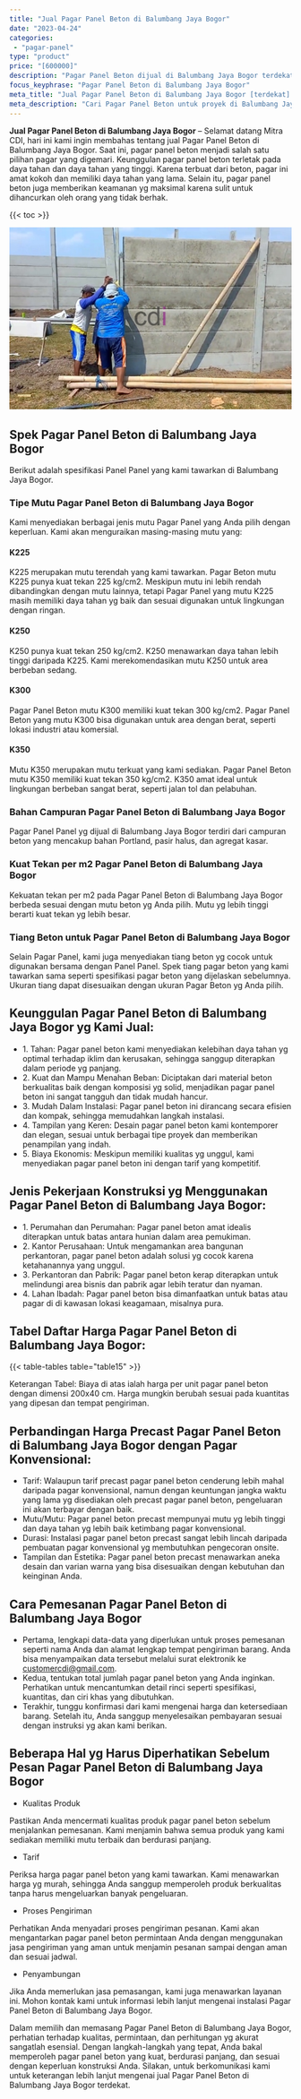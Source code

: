 ```yaml
---
title: "Jual Pagar Panel Beton di Balumbang Jaya Bogor"
date: "2023-04-24"
categories:
 - "pagar-panel"
type: "product"
price: "[600000]"
description: "Pagar Panel Beton dijual di Balumbang Jaya Bogor terdekat. Pagar Panel Beton ini umumnya diaplikasikan dalam proyek pembangunan sebagai pembatas pengamanan lahan yang kuat dan berkualitas. Kontak kami untuk mendapatkan lebih lanjut."
focus_keyphrase: "Pagar Panel Beton di Balumbang Jaya Bogor"
meta_title: "Jual Pagar Panel Beton di Balumbang Jaya Bogor [terdekat] - CDI"
meta_description: "Cari Pagar Panel Beton untuk proyek di Balumbang Jaya Bogor? Kami menyediakan Pagar Panel Beton berkualitas untuk pembatas lahan. Dapatkan penawaran terbaik sekarang."
---
```


**Jual Pagar Panel Beton di Balumbang Jaya Bogor** – Selamat datang Mitra CDI, hari ini kami ingin membahas tentang jual Pagar Panel Beton di Balumbang Jaya Bogor. Saat ini, pagar panel beton menjadi salah satu pilihan pagar yang digemari. Keunggulan pagar panel beton terletak pada daya tahan dan daya tahan yang tinggi. Karena terbuat dari beton, pagar ini amat kokoh dan memiliki daya tahan yang lama. Selain itu, pagar panel beton juga memberikan keamanan yg maksimal karena sulit untuk dihancurkan oleh orang yang tidak berhak.

{{< toc >}}

![Jual Pagar Panel Beton di Balumbang Jaya Bogor](/images/pagar-panel/pagar-panel-06.jpg)

## Spek Pagar Panel Beton di Balumbang Jaya Bogor

Berikut adalah spesifikasi Panel Panel yang kami tawarkan di Balumbang Jaya Bogor.

### Tipe Mutu Pagar Panel Beton di Balumbang Jaya Bogor

Kami menyediakan berbagai jenis mutu Pagar Panel yang Anda pilih dengan keperluan. Kami akan menguraikan masing-masing mutu yang:

#### K225

K225 merupakan mutu terendah yang kami tawarkan. Pagar Beton mutu K225 punya kuat tekan 225 kg/cm2. Meskipun mutu ini lebih rendah dibandingkan dengan mutu lainnya, tetapi Pagar Panel yang mutu K225 masih memiliki daya tahan yg baik dan sesuai digunakan untuk lingkungan dengan ringan.

#### K250

K250 punya kuat tekan 250 kg/cm2. K250 menawarkan daya tahan lebih tinggi daripada K225. Kami merekomendasikan mutu K250 untuk area berbeban sedang.

#### K300

Pagar Panel Beton mutu K300 memiliki kuat tekan 300 kg/cm2. Pagar Panel Beton yang mutu K300 bisa digunakan untuk area dengan berat, seperti lokasi industri atau komersial.

#### K350

Mutu K350 merupakan mutu terkuat yang kami sediakan. Pagar Panel Beton mutu K350 memiliki kuat tekan 350 kg/cm2. K350 amat ideal untuk lingkungan berbeban sangat berat, seperti jalan tol dan pelabuhan.

### Bahan Campuran Pagar Panel Beton di Balumbang Jaya Bogor

Pagar Panel Panel yg dijual di Balumbang Jaya Bogor terdiri dari campuran beton yang mencakup bahan Portland, pasir halus, dan agregat kasar.

### Kuat Tekan per m2 Pagar Panel Beton di Balumbang Jaya Bogor

Kekuatan tekan per m2 pada Pagar Panel Beton di Balumbang Jaya Bogor berbeda sesuai dengan mutu beton yg Anda pilih. Mutu yg lebih tinggi berarti kuat tekan yg lebih besar.

### Tiang Beton untuk Pagar Panel Beton di Balumbang Jaya Bogor

Selain Pagar Panel, kami juga menyediakan tiang beton yg cocok untuk digunakan bersama dengan Panel Panel. Spek tiang pagar beton yang kami tawarkan sama seperti spesifikasi pagar beton yang dijelaskan sebelumnya. Ukuran tiang dapat disesuaikan dengan ukuran Pagar Beton yg Anda pilih.

## Keunggulan Pagar Panel Beton di Balumbang Jaya Bogor yg Kami Jual:

*   1\. Tahan: Pagar panel beton kami menyediakan kelebihan daya tahan yg optimal terhadap iklim dan kerusakan, sehingga sanggup diterapkan dalam periode yg panjang.
*   2\. Kuat dan Mampu Menahan Beban: Diciptakan dari material beton berkualitas baik dengan komposisi yg solid, menjadikan pagar panel beton ini sangat tangguh dan tidak mudah hancur.
*   3\. Mudah Dalam Instalasi: Pagar panel beton ini dirancang secara efisien dan kompak, sehingga memudahkan langkah instalasi.
*   4\. Tampilan yang Keren: Desain pagar panel beton kami kontemporer dan elegan, sesuai untuk berbagai tipe proyek dan memberikan penampilan yang indah.
*   5\. Biaya Ekonomis: Meskipun memiliki kualitas yg unggul, kami menyediakan pagar panel beton ini dengan tarif yang kompetitif.

## Jenis Pekerjaan Konstruksi yg Menggunakan Pagar Panel Beton di Balumbang Jaya Bogor:

*   1\. Perumahan dan Perumahan: Pagar panel beton amat idealis diterapkan untuk batas antara hunian dalam area pemukiman.
*   2\. Kantor Perusahaan: Untuk mengamankan area bangunan perkantoran, pagar panel beton adalah solusi yg cocok karena ketahanannya yang unggul.
*   3\. Perkantoran dan Pabrik: Pagar panel beton kerap diterapkan untuk melindungi area bisnis dan pabrik agar lebih teratur dan nyaman.
*   4\. Lahan Ibadah: Pagar panel beton bisa dimanfaatkan untuk batas atau pagar di di kawasan lokasi keagamaan, misalnya pura.

## Tabel Daftar Harga Pagar Panel Beton di Balumbang Jaya Bogor:

{{< table-tables table="table15" >}}

Keterangan Tabel: Biaya di atas ialah harga per unit pagar panel beton dengan dimensi 200x40 cm. Harga mungkin berubah sesuai pada kuantitas yang dipesan dan tempat pengiriman.

## Perbandingan Harga Precast Pagar Panel Beton di Balumbang Jaya Bogor dengan Pagar Konvensional:

*   Tarif: Walaupun tarif precast pagar panel beton cenderung lebih mahal daripada pagar konvensional, namun dengan keuntungan jangka waktu yang lama yg disediakan oleh precast pagar panel beton, pengeluaran ini akan terbayar dengan baik.
*   Mutu/Mutu: Pagar panel beton precast mempunyai mutu yg lebih tinggi dan daya tahan yg lebih baik ketimbang pagar konvensional.
*   Durasi: Instalasi pagar panel beton precast sangat lebih lincah daripada pembuatan pagar konvensional yg membutuhkan pengecoran onsite.
*   Tampilan dan Estetika: Pagar panel beton precast menawarkan aneka desain dan varian warna yang bisa disesuaikan dengan kebutuhan dan keinginan Anda.

## Cara Pemesanan Pagar Panel Beton di Balumbang Jaya Bogor

*   Pertama, lengkapi data-data yang diperlukan untuk proses pemesanan seperti nama Anda dan alamat lengkap tempat pengiriman barang. Anda bisa menyampaikan data tersebut melalui surat elektronik ke customercdi@gmail.com.
*   Kedua, tentukan total jumlah pagar panel beton yang Anda inginkan. Perhatikan untuk mencantumkan detail rinci seperti spesifikasi, kuantitas, dan ciri khas yang dibutuhkan.
*   Terakhir, tunggu konfirmasi dari kami mengenai harga dan ketersediaan barang. Setelah itu, Anda sanggup menyelesaikan pembayaran sesuai dengan instruksi yg akan kami berikan.

## Beberapa Hal yg Harus Diperhatikan Sebelum Pesan Pagar Panel Beton di Balumbang Jaya Bogor

*   Kualitas Produk

Pastikan Anda mencermati kualitas produk pagar panel beton sebelum menjalankan pemesanan. Kami menjamin bahwa semua produk yang kami sediakan memiliki mutu terbaik dan berdurasi panjang.
*   Tarif

Periksa harga pagar panel beton yang kami tawarkan. Kami menawarkan harga yg murah, sehingga Anda sanggup memperoleh produk berkualitas tanpa harus mengeluarkan banyak pengeluaran.
*   Proses Pengiriman

Perhatikan Anda menyadari proses pengiriman pesanan. Kami akan mengantarkan pagar panel beton permintaan Anda dengan menggunakan jasa pengiriman yang aman untuk menjamin pesanan sampai dengan aman dan sesuai jadwal.
*   Penyambungan

Jika Anda memerlukan jasa pemasangan, kami juga menawarkan layanan ini. Mohon kontak kami untuk informasi lebih lanjut mengenai instalasi Pagar Panel Beton di Balumbang Jaya Bogor.

Dalam memilih dan memasang Pagar Panel Beton di Balumbang Jaya Bogor, perhatian terhadap kualitas, permintaan, dan perhitungan yg akurat sangatlah esensial. Dengan langkah-langkah yang tepat, Anda bakal memperoleh pagar panel beton yang kuat, berdurasi panjang, dan sesuai dengan keperluan konstruksi Anda. Silakan, untuk berkomunikasi kami untuk keterangan lebih lanjut mengenai jual Pagar Panel Beton di Balumbang Jaya Bogor terdekat.
